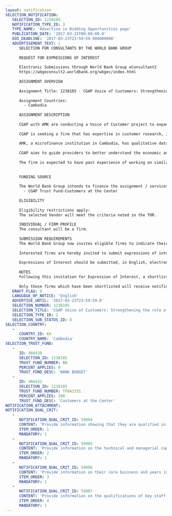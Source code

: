 ```yaml
---
layout: notification
SELECTION_NOTIFICATION: 
   SELECTION_ID: 1238185
   NOTIFICATION_TYPE_ID: 3
   TYPE_NAME: 'Advertise in Bidding Opportunities page'
   PUBLICATION_DATE: '2017-03-15T00:00:00.0'
   EOI_DEADLINE: '2017-03-23T23:59:59.900000000'
   ADVERTISEMENT_TEXT: |
      SELECTION FOR CONSULTANTS BY THE WORLD BANK GROUP
      
      REQUEST FOR EXPRESSIONS OF INTEREST
      
      Electronic Submissions through World Bank Group eConsultant2
      https://wbgeconsult2.worldbank.org/wbgec/index.html
      
      ASSIGNMENT OVERVIEW
      
      Assignment Title: 1238185 - CGAP Voice of Customers: Strengthening the role of agents by using the customer care center
      
      Assignment Countries:
        - Cambodia
      
      ASSIGNMENT DESCRIPTION
      
      CGAP with AMK are conducting a Voice of Customer project to expand the role of AMKs call center to anchor interactions between them, their customers, and their agents. The project assumes that customers can easily become disconnected from unresponsive digital financial services, and by focusing on approaches that strengthen, listen, and respond to the voice of customers, providers ensure more customer-centric services.
      
      CGAP is seeking a firm that has expertise in customer research, identification of customer experience metrics, organizational process design, data analytics and creates dashboards.
      
      AMK, a microfinance institution in Cambodia, has qualitative data on the performance of agents, insights from previous research studies and gathers on-going information through calls received at the call center. The firm is expected to use existing insights and available data, identify the multiple channels of communication that are used by AMK employees, agents and customers, and find ways in which these can be integrated at the call center. In addition to identifying strong communication channels, the firm will create a dashboard that can be viewed by different business teams to take action, and the metrics reflected on the dashboard find their way into employee scorecards as KPIs. 
      
      CGAP aims to guide providers to better understand the economic and social lives and financial needs of poor people. Insights and results from this work will feed into the development of an interactive Guide to Customer Centricity as Business Model that CGAP is developing, which provides guidance, solutions and case studies for financial service providers wanting to enhance their understanding of customers and become more customer centric in their operations.
      
      The firm is expected to have past experience of working on similar or relevant projects and be able to provide concrete examples of action points resulting from these projects when they submit their proposal. Past experience of work with financial service providers catering to low income customers, work in Cambodia or other emerging markets will be an advantage. 
      
      
      FUNDING SOURCE
      
      The World Bank Group intends to finance the assignment / services described below under the following:
        - CGAP Trust Fund-Customers at the Center
      
      ELIGIBILITY
      
      Eligibility restrictions apply:
      The selected Vendor will meet the criteria noted in the TOR.
      
      INDIVIDUAL / FIRM PROFILE
      The consultant will be a firm. 
      
      SUBMISSION REQUIREMENTS
      The World Bank Group now invites eligible firms to indicate their interest in providing the services.  Interested firms must provide information indicating that they are qualified to perform the services (brochures, description of similar assignments, experience in similar conditions, availability of appropriate skills among staff, etc. for firms; CV and cover letter for individuals).  Please note that the total size of all attachments should be less than 5MB.  Consultants may associate to enhance their qualifications.
      
      Interested firms are hereby invited to submit expressions of interest.
      
      Expressions of Interest should be submitted, in English, electronically through World Bank Group eConsultant2 (https://wbgeconsult2.worldbank.org/wbgec/index.html)
      
      NOTES
      Following this invitation for Expression of Interest, a shortlist of qualified firms will be formally invited to submit proposals. Shortlisting and selection will be subject to the availability of funding.
      
      Only those firms which have been shortlisted will receive notification. No debrief will be provided to firms which have not been shortlisted.
   DRAFT_FLAG: 0
   LANGUAGE_OF_NOTICE: 'English'
   ADVERTISE_UNTIL: '2017-03-23T23:59:59.0'
   SELECTION_NUMBER: 1238185
   SELECTION_TITLE: 'CGAP Voice of Customers: Strengthening the role of agents by using the customer care center'
   SELECTION_TYPE_ID: 2
   SELECTION_SUB_STATUS_ID: 8
SELECTION_COUNTRY: 
   - 
      COUNTRY_ID: KH
      COUNTRY_NAME: 'Cambodia'
SELECTION_TRUST_FUND: 
   - 
      ID: 466430
      SELECTION_ID: 1238185
      TRUST_FUND_NUMBER: BB
      PERCENT_APPLIES: 0
      TRUST_FUND_DESC: 'BANK BUDGET'
   - 
      ID: 466431
      SELECTION_ID: 1238185
      TRUST_FUND_NUMBER: TF0A3331
      PERCENT_APPLIES: 100
      TRUST_FUND_DESC: 'Customers at the Center'
NOTIFICATION_ATTACHMENT: 
NOTIFICATION_QUAL_CRIT: 
   - 
      NOTIFICATION_QUAL_CRIT_ID: 59904
      CONTENT: 'Provide information showing that they are qualified in the field of the assignment.'
      ITEM_ORDER: 1
      MANDATORY: 1
   - 
      NOTIFICATION_QUAL_CRIT_ID: 59905
      CONTENT: 'Provide information on the technical and managerial capabilities of the firm.'
      ITEM_ORDER: 2
      MANDATORY: 1
   - 
      NOTIFICATION_QUAL_CRIT_ID: 59906
      CONTENT: 'Provide information on their core business and years in business.'
      ITEM_ORDER: 3
      MANDATORY: 1
   - 
      NOTIFICATION_QUAL_CRIT_ID: 59907
      CONTENT: 'Provide information on the qualifications of key staff.'
      ITEM_ORDER: 4
      MANDATORY: 1
---
```

